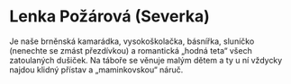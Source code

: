 
# Lenka Požárová (Severka)

Je naše brněnská kamarádka, vysokoškolačka, básnířka, sluníčko (nenechte se zmást přezdívkou) a romantická „hodná teta“ všech zatoulaných dušiček. Na táboře se věnuje malým dětem a ty u ní vždycky najdou klidný přístav a „maminkovskou“ náruč.
